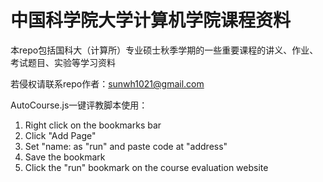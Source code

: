 # 中国科学院大学计算机学院课程资料
本repo包括国科大（计算所）专业硕士秋季学期的一些重要课程的讲义、作业、考试题目、实验等学习资料

若侵权请联系repo作者：sunwh1021@gmail.com

AutoCourse.js一键评教脚本使用：
1. Right click on the bookmarks bar
2. Click "Add Page"
3. Set "name: as "run" and paste code at "address"
4. Save the bookmark
5. Click the "run" bookmark on the course evaluation website
